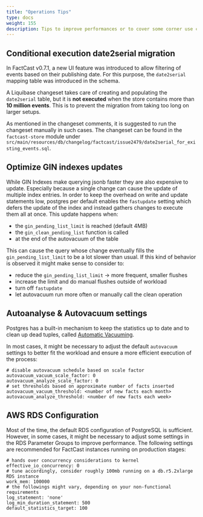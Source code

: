 ```yaml
---
title: "Operations Tips"
type: docs
weight: 155
description: Tips to improve performances or to cover some corner use cases.
---
```


## Conditional execution date2serial migration

In FactCast v0.7.1, a new UI feature was introduced to allow filtering of events based on their publishing date. For
this purpose, the `date2serial` mapping table was introduced in the schema.

A Liquibase changeset takes care of creating and populating the `date2serial` table, but it is **not executed** when the
store contains more than **10 million events**. This is to prevent the migration from taking too long on larger setups.

As mentioned in the changeset comments, it is suggested to run the changeset manually in such cases. The changeset can
be found in the `factcast-store` module under `src/main/resources/db/changelog/factcast/issue2479/date2serial_for_existing_events.sql`.

## Optimize GIN indexes updates

While GIN Indexes make querying jsonb faster they are also expensive to update. Especially because a single change can
cause the update of multiple index entries. In order to keep the overhead on write and update statements low, postgres
per default enables the `fastupdate` setting which defers the update of the index and instead gathers changes to execute
them all at once. This update happens when:

- the `gin_pending_list_limit` is reached (default 4MB)
- the `gin_clean_pending_list` function is called
- at the end of the autovacuum of the table

This can cause the query whose change eventually fills the `gin_pending_list_limit` to be a lot slower than usual. If
this kind of behavior is observed it might make sense to consider to:

- reduce the `gin_pending_list_limit` -> more frequent, smaller flushes
- increase the limit and do manual flushes outside of workload
- turn off `fastupdate`
- let autovacuum run more often or manually call the clean operation

## Autoanalyse & Autovacuum settings

Postgres has a built-in mechanism to keep the statistics up to date and to clean up dead tuples, called
[Automatic Vacuuming](https://www.postgresql.org/docs/15/runtime-config-autovacuum.html).

In most cases, it might be necessary to adjust the default `autovacuum` settings to better fit the workload and ensure
a more efficient execution of the process:

```properties
# disable autovacuum schedule based on scale factor
autovacuum_vacuum_scale_factor: 0
autovacuum_analyze_scale_factor: 0
# set thresholds based on approximate number of facts inserted
autovacuum_vacuum_threshold: <number of new facts each month>
autovacuum_analyze_threshold: <number of new facts each week>
```

## AWS RDS Configuration

Most of the time, the default RDS configuration of PostgreSQL is sufficient. However, in some cases, it might be
necessary to adjust some settings in the RDS Parameter Groups to improve performance.
The following settings are recommended for FactCast instances running on production stages:

```properties
# hands over concurrency considerations to kernel
effective_io_concurrency: 0
# tune accordingly, consider roughly 100mb running on a db.r5.2xlarge RDS instance
work_mem: 100000
# the followings might vary, depending on your non-functional requirements
log_statement: 'none'
log_min_duration_statement: 500
default_statistics_target: 100
```
